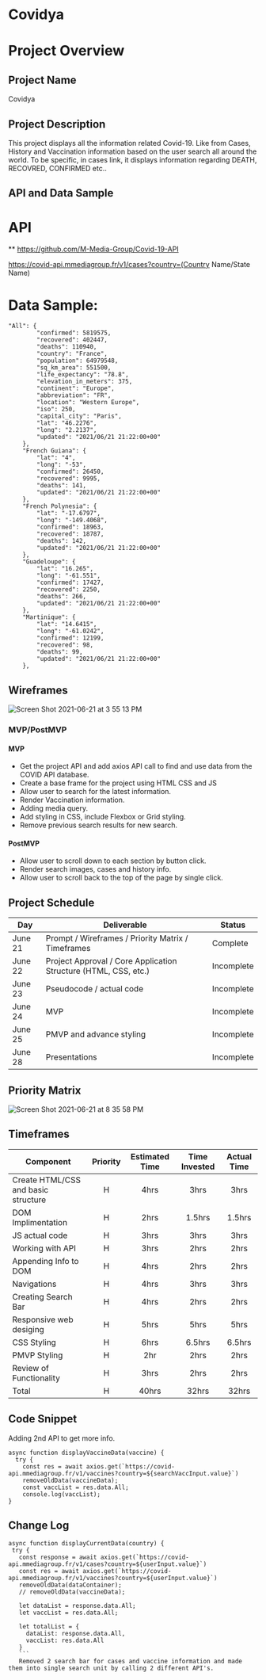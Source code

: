# Covidya

# Project Overview

## Project Name

Covidya

## Project Description
 
This project displays all the information related Covid-19. Like from Cases, History and Vaccination information based on the user search all around the world. To be specific, in cases link, it displays information regarding DEATH, RECOVRED, CONFIRMED etc.. 

## API and Data Sample

# API

** https://github.com/M-Media-Group/Covid-19-API

https://covid-api.mmediagroup.fr/v1/cases?country=(Country Name/State Name)

# Data Sample: 
```
"All": {
        "confirmed": 5819575,
        "recovered": 402447,
        "deaths": 110940,
        "country": "France",
        "population": 64979548,
        "sq_km_area": 551500,
        "life_expectancy": "78.8",
        "elevation_in_meters": 375,
        "continent": "Europe",
        "abbreviation": "FR",
        "location": "Western Europe",
        "iso": 250,
        "capital_city": "Paris",
        "lat": "46.2276",
        "long": "2.2137",
        "updated": "2021/06/21 21:22:00+00"
    },
    "French Guiana": {
        "lat": "4",
        "long": "-53",
        "confirmed": 26450,
        "recovered": 9995,
        "deaths": 141,
        "updated": "2021/06/21 21:22:00+00"
    },
    "French Polynesia": {
        "lat": "-17.6797",
        "long": "-149.4068",
        "confirmed": 18963,
        "recovered": 18787,
        "deaths": 142,
        "updated": "2021/06/21 21:22:00+00"
    },
    "Guadeloupe": {
        "lat": "16.265",
        "long": "-61.551",
        "confirmed": 17427,
        "recovered": 2250,
        "deaths": 266,
        "updated": "2021/06/21 21:22:00+00"
    },
    "Martinique": {
        "lat": "14.6415",
        "long": "-61.0242",
        "confirmed": 12199,
        "recovered": 98,
        "deaths": 99,
        "updated": "2021/06/21 21:22:00+00"
    },
```


## Wireframes

![Screen Shot 2021-06-21 at 3 55 13 PM](https://user-images.githubusercontent.com/85080279/122837517-134c3700-d2a9-11eb-8d84-ef9733790996.png)

### MVP/PostMVP
  

#### MVP 

- Get the project API and add axios API call to find and use data from the COVID API database. 
- Create a base frame for the project using HTML CSS and JS
- Allow user to search for the latest information.
- Render Vaccination information.
- Adding media query.
- Add styling in CSS, include Flexbox or Grid styling.
- Remove previous search results for new search. 

#### PostMVP  

- Allow user to scroll down to each section by button click.
- Render search images, cases and history info.
- Allow user to scroll back to the top of the page by single click.

## Project Schedule

|  Day | Deliverable | Status
|---|---| ---|
|June 21| Prompt / Wireframes / Priority Matrix / Timeframes | Complete
|June 22| Project Approval / Core Application Structure (HTML, CSS, etc.) | Incomplete
|June 23| Pseudocode / actual code | Incomplete
|June 24| MVP  | Incomplete
|June 25| PMVP and advance styling | Incomplete
|June 28| Presentations | Incomplete

## Priority Matrix

![Screen Shot 2021-06-21 at 8 35 58 PM](https://user-images.githubusercontent.com/85080279/122859102-4c4bd200-d2d0-11eb-97da-e8f4736c25d5.png)


## Timeframes

| Component | Priority | Estimated Time | Time Invested | Actual Time |
| --- | :---: |  :---: | :---: | :---: |
| Create HTML/CSS and basic structure| H | 4hrs| 3hrs | 3hrs |
| DOM Implimentation | H | 2hrs | 1.5hrs | 1.5hrs |
| JS actual code | H | 3hrs | 3hrs | 3hrs |
| Working with API | H | 3hrs| 2hrs | 2hrs |
| Appending Info to DOM | H | 4hrs | 2hrs | 2hrs |
| Navigations | H | 4hrs | 3hrs | 3hrs |
| Creating Search Bar | H | 4hrs | 2hrs | 2hrs |
| Responsive web desiging | H | 5hrs | 5hrs | 5hrs |
| CSS Styling | H | 6hrs | 6.5hrs | 6.5hrs |
| PMVP Styling | H | 2hr | 2hrs | 2hrs |
| Review of Functionality | H | 3hrs | 2hrs | 2hrs |
| Total | H | 40hrs| 32hrs | 32hrs |

## Code Snippet

Adding 2nd API to get more info. 

```
async function displayVaccineData(vaccine) {
  try {
    const res = await axios.get(`https://covid-api.mmediagroup.fr/v1/vaccines?country=${searchVaccInput.value}`)
    removeOldData(vaccineData);
    const vaccList = res.data.All;
    console.log(vaccList);
}
```

## Change Log
 ```
 async function displayCurrentData(country) {
  try {
    const response = await axios.get(`https://covid-api.mmediagroup.fr/v1/cases?country=${userInput.value}`)
    const res = await axios.get(`https://covid-api.mmediagroup.fr/v1/vaccines?country=${userInput.value}`)
    removeOldData(dataContainer);
    // removeOldData(vaccineData);
    
    let dataList = response.data.All;
    let vaccList = res.data.All;

    let totalList = {
      dataList: response.data.All,
      vaccList: res.data.All
    }
    ```
    Removed 2 search bar for cases and vaccine information and made them into single search unit by calling 2 different API's.
